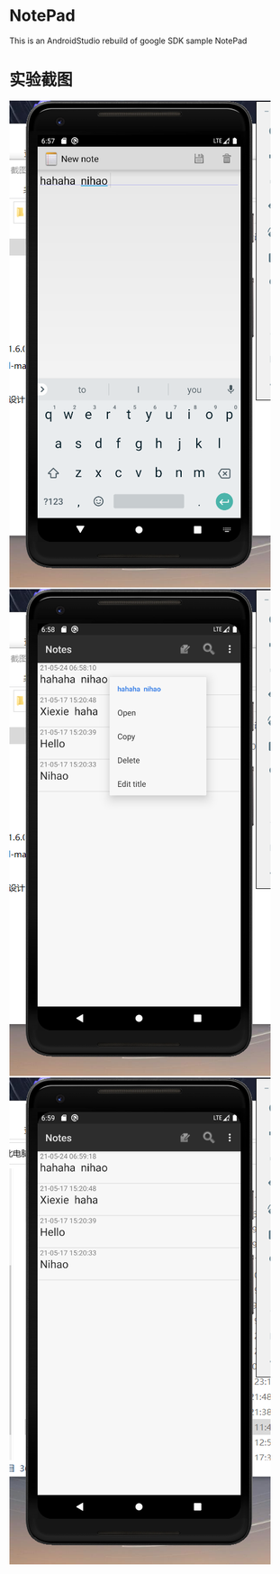 # NotePad
This is an AndroidStudio rebuild of google SDK sample NotePad

# 实验截图

![image](https://github.com/Laihaha/androidwork/blob/master/%E6%88%AA%E5%9B%BE/1.png)
![image](https://github.com/Laihaha/androidwork/blob/master/%E6%88%AA%E5%9B%BE/2.png)
![image](https://github.com/Laihaha/androidwork/blob/master/%E6%88%AA%E5%9B%BE/3.png)
